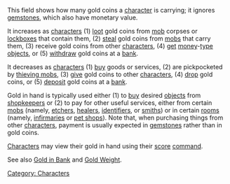This field shows how many gold coins a
[character](:Category:_Characters "wikilink") is carrying; it ignores
[gemstones](:Category:_Gemstones "wikilink"), which also have monetary
value.

It increases as [characters](:Category:_Characters "wikilink") (1)
[loot](Looting "wikilink") gold coins from
[mob](:Category:_Mobs "wikilink") corpses or
[lockboxes](Small_Wooden_Lockbox "wikilink") that contain them, (2)
[steal](Steal "wikilink") gold coins from
[mobs](:Category:_Mobs "wikilink") that carry them, (3) receive gold
coins from other [characters](:Category:_Characters "wikilink"), (4)
[get](Get "wikilink")
[money](:Category:_Money "wikilink")-[type](:Category:_Object_Types "wikilink")
[objects](:Category:_Objects "wikilink"), or (5)
[withdraw](Withdraw_(command) "wikilink") gold coins at a
[bank](:Category:_Banks "wikilink").

It decreases as [characters](:Category:_Characters "wikilink") (1)
[buy](Buy "wikilink") goods or services, (2) are pickpocketed by
[thieving mobs](Thieving_Mobs "wikilink"), (3) [give](Give "wikilink")
gold coins to other [characters](:Category:_Characters "wikilink"), (4)
[drop](Drop "wikilink") gold coins, or (5) [deposit](Deposit "wikilink")
gold coins at a [bank](:Category:_Banks "wikilink").

Gold in hand is typically used either (1) to [buy](Buy "wikilink")
desired [objects](:Category:_Objects "wikilink") from
[shopkeepers](:Category:_Shopkeepers "wikilink") or (2) to pay for other
useful services, either from certain [mobs](:Category:_Mobs "wikilink")
(namely, [etchers](:Category:_Etchers "wikilink"),
[healers](:Category:_Healers "wikilink"),
[identifiers](:Category:_Identifiers "wikilink"), or
[smiths](:Category:_Smiths "wikilink")) or in certain
[rooms](:Category:_Rooms "wikilink") (namely,
[infirmaries](:Category:_Infirmaries "wikilink") or [pet
shops](:Category:_Pet_Shops "wikilink")). Note that, when purchasing
things from other [characters](:Category:_Characters "wikilink"),
payment is usually expected in
[gemstones](:Category:_Gemstones "wikilink") rather than in gold coins.

[Characters](:Category:_Characters "wikilink") may view their gold in
hand using their [score](Score "wikilink")
[command](:Category:_Commands "wikilink").

See also [Gold in Bank](Gold_In_Bank "wikilink") and [Gold
Weight](Gold_Weight "wikilink").

[Category: Characters](Category:_Characters "wikilink")
